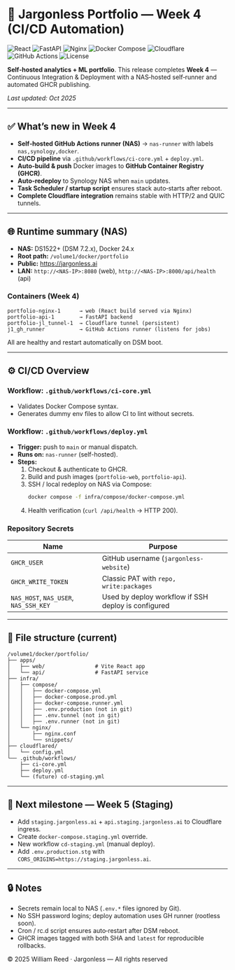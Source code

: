 # 🧠 Jargonless Portfolio — Week 4 (CI/CD Automation)

![React](https://img.shields.io/badge/Frontend-React%2018-61dafb?logo=react)
![FastAPI](https://img.shields.io/badge/API-FastAPI-009688?logo=fastapi)
![Nginx](https://img.shields.io/badge/Proxy-Nginx-009639?logo=nginx)
![Docker Compose](https://img.shields.io/badge/Infra-Docker%20Compose-blue?logo=docker)
![Cloudflare](https://img.shields.io/badge/Edge-Cloudflare%20Tunnel-F38020?logo=cloudflare)
![GitHub Actions](https://img.shields.io/badge/CI/CD-GitHub%20Actions-2088FF?logo=githubactions)
![License](https://img.shields.io/badge/License-Private-darkred)

**Self‑hosted analytics + ML portfolio**. This release completes **Week 4** — Continuous Integration & Deployment with a NAS‑hosted self‑runner and automated GHCR publishing.

_Last updated: Oct 2025_

---

## ✅ What’s new in Week 4
- **Self‑hosted GitHub Actions runner (NAS)** → `nas-runner` with labels `nas,synology,docker`.
- **CI/CD pipeline** via `.github/workflows/ci-core.yml` + `deploy.yml`.
- **Auto‑build & push** Docker images to **GitHub Container Registry (GHCR)**.
- **Auto‑redeploy** to Synology NAS when `main` updates.
- **Task Scheduler / startup script** ensures stack auto‑starts after reboot.
- **Complete Cloudflare integration** remains stable with HTTP/2 and QUIC tunnels.

---

## 🌐 Runtime summary (NAS)
- **NAS:** DS1522+ (DSM 7.2.x), Docker 24.x  
- **Root path:** `/volume1/docker/portfolio`
- **Public:** https://jargonless.ai  
- **LAN:** `http://<NAS-IP>:8080` (web), `http://<NAS-IP>:8000/api/health` (api)

### Containers (Week 4)
```
portfolio-nginx-1      → web (React build served via Nginx)
portfolio-api-1        → FastAPI backend
portfolio-jl_tunnel-1  → Cloudflare tunnel (persistent)
j1_gh_runner           → GitHub Actions runner (listens for jobs)
```
All are healthy and restart automatically on DSM boot.

---

## ⚙️ CI/CD Overview

### Workflow: `.github/workflows/ci-core.yml`
- Validates Docker Compose syntax.  
- Generates dummy env files to allow CI to lint without secrets.  

### Workflow: `.github/workflows/deploy.yml`
- **Trigger:** push to `main` or manual dispatch.  
- **Runs on:** `nas-runner` (self-hosted).  
- **Steps:**
  1. Checkout & authenticate to GHCR.
  2. Build and push images (`portfolio-web`, `portfolio-api`).
  3. SSH / local redeploy on NAS via Compose:
     ```bash
     docker compose -f infra/compose/docker-compose.yml                     -f infra/compose/docker-compose.prod.yml                     --env-file infra/compose/.env.tunnel                     up -d --no-deps nginx api
     ```
  4. Health verification (`curl /api/health` → HTTP 200).

### Repository Secrets
| Name | Purpose |
|------|----------|
| `GHCR_USER` | GitHub username (`jargonless-website`) |
| `GHCR_WRITE_TOKEN` | Classic PAT with `repo, write:packages` |
| `NAS_HOST`, `NAS_USER`, `NAS_SSH_KEY` | Used by deploy workflow if SSH deploy is configured |

---

## 🧩 File structure (current)
```
/volume1/docker/portfolio/
├── apps/
│   ├── web/                # Vite React app
│   └── api/                # FastAPI service
├── infra/
│   ├── compose/
│   │   ├── docker-compose.yml
│   │   ├── docker-compose.prod.yml
│   │   ├── docker-compose.runner.yml
│   │   ├── .env.production (not in git)
│   │   ├── .env.tunnel (not in git)
│   │   ├── .env.runner (not in git)
│   └── nginx/
│       ├── nginx.conf
│       └── snippets/
├── cloudflared/
│   └── config.yml
└── .github/workflows/
    ├── ci-core.yml
    ├── deploy.yml
    └── (future) cd-staging.yml
```

---

## 🧠 Next milestone — Week 5 (Staging)
- Add `staging.jargonless.ai` + `api.staging.jargonless.ai` to Cloudflare ingress.
- Create `docker-compose.staging.yml` override.
- New workflow `cd-staging.yml` (manual deploy).
- Add `.env.production.stg` with `CORS_ORIGINS=https://staging.jargonless.ai`.

---

## 🔒 Notes
- Secrets remain local to NAS (`.env.*` files ignored by Git).  
- No SSH password logins; deploy automation uses GH runner (rootless soon).  
- Cron / rc.d script ensures auto‑restart after DSM reboot.  
- GHCR images tagged with both SHA and `latest` for reproducible rollbacks.

© 2025 William Reed · Jargonless — All rights reserved
